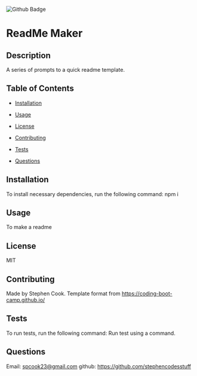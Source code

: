  ![Github Badge](https://img.shields.io/badge/license-MIT-green)

  
  # ReadMe Maker
 
 
  ## Description
  
 A series of prompts to a quick readme template.
  
  ## Table of Contents 
  
  * [Installation](#installation)
  
  * [Usage](#usage)
  
  * [License](#license)
  
  * [Contributing](#contributing)
  
  * [Tests](#tests)
  
  * [Questions](#questions)
  
  ## Installation
  
  To install necessary dependencies, run the following command:
  npm i
  
  
  ## Usage
  To make a readme
  
  
  
  ## License

  MIT

  
  
    
  ## Contributing
  Made by Stephen Cook. Template format from https://coding-boot-camp.github.io/
  
  
  ## Tests
  
  To run tests, run the following command:
  Run test using a command.
  
  
  ## Questions
  
  Email: spcook23@gmail.com
  github: https://github.com/stephencodesstuff
